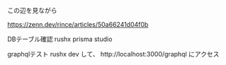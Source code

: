 この辺を見ながら

https://zenn.dev/rince/articles/50a66241d04f0b


DBテーブル確認
rushx prisma studio

graphqlテスト
rushx dev
して、
http://localhost:3000/graphql
にアクセス

